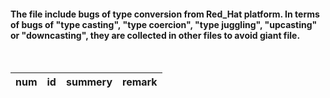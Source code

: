 #### The file include bugs of type conversion from Red_Hat platform. In terms of bugs of "type casting", "type coercion", "type juggling", "upcasting" or "downcasting", they are collected in other files to avoid giant file.

&nbsp;

|num|id|summery|remark|
|----|----|----|----|
